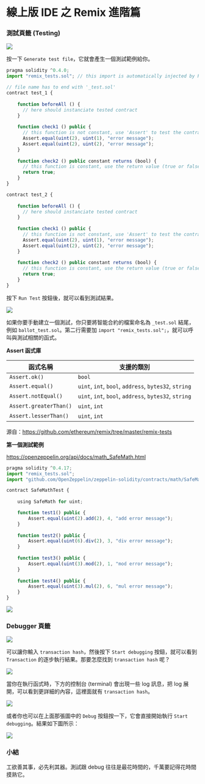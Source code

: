 # 線上版 IDE 之 Remix 進階篇

### 測試頁籤 (Testing)

![](assets/10_testing.png)

按一下 `Generate test file`，它就會產生一個測試範例給你。

```js
pragma solidity ^0.4.0;
import "remix_tests.sol"; // this import is automatically injected by Remix.

// file name has to end with '_test.sol'
contract test_1 {
    
    function beforeAll () {
      // here should instanciate tested contract
    }
    
    function check1 () public {
      // this function is not constant, use 'Assert' to test the contract
      Assert.equal(uint(2), uint(1), "error message");
      Assert.equal(uint(2), uint(2), "error message");
    }
    
    function check2 () public constant returns (bool) {
      // this function is constant, use the return value (true or false) to test the contract
      return true;
    }
}

contract test_2 {
   
    function beforeAll () {
      // here should instanciate tested contract
    }
    
    function check1 () public {
      // this function is not constant, use 'Assert' to test the contract
      Assert.equal(uint(2), uint(1), "error message");
      Assert.equal(uint(2), uint(2), "error message");
    }
    
    function check2 () public constant returns (bool) {
      // this function is constant, use the return value (true or false) to test the contract
      return true;
    }
}
```

按下 `Run Test` 按鈕後，就可以看到測試結果。

![](assets/10_testing_result.png)

如果你要手動建立一個測試，你只要將智能合約的檔案命名為 `_test.sol` 結尾，例如 `ballot_test.sol`。第二行需要加 `import "remix_tests.sol";`，就可以呼叫與測試相關的函式。

**Assert 函式庫**

| 函式名稱                   | 支援的類別                                                 |
|------------------------|-------------------------------------------------------|
| `Assert.ok()`          | `bool`                                                |
| `Assert.equal()`       | `uint`, `int`, `bool`, `address`, `bytes32`, `string` |
| `Assert.notEqual()`    | `uint`, `int`, `bool`, `address`, `bytes32`, `string` |
| `Assert.greaterThan()` | `uint`, `int`                                         |
| `Assert.lesserThan()`  | `uint`, `int`                                         |

源自：<https://github.com/ethereum/remix/tree/master/remix-tests>

**第一個測試範例**

<https://openzeppelin.org/api/docs/math_SafeMath.html>

```js
pragma solidity ^0.4.17;
import "remix_tests.sol";
import "github.com/OpenZeppelin/zeppelin-solidity/contracts/math/SafeMath.sol";

contract SafeMathTest {
    
    using SafeMath for uint;

    function test1() public {
        Assert.equal(uint(2).add(2), 4, "add error message");
    }
    
    function test2() public {
        Assert.equal(uint(6).div(2), 3, "div error message");
    }
    
    function test3() public {
        Assert.equal(uint(3).mod(2), 1, "mod error message");
    }
    
    function test4() public {
        Assert.equal(uint(3).mul(2), 6, "mul error message");
    }
}
```

![](assets/10_first_test.png)

### Debugger 頁籤

![](assets/10_debugger_tab.png)

可以讓你輸入 `transaction hash`，然後按下 `Start debugging` 按鈕，就可以看到 `Transaction` 的逐步執行結果。那要怎麼找到 `transaction hash` 呢？

![](assets/10_terminal_log.png)

當你在執行函式時，下方的控制台 (terminal) 會出現一些 log 訊息，把 log 展開，可以看到更詳細的內容，這裡面就有 `transaction hash`。

![](assets/10_terminal_log_detail.png)

或者你也可以在上面那張圖中的 `Debug` 按鈕按一下，它會直接開始執行 `Start debugging`。結果如下圖所示：

![](assets/10_debuggering.png)

### 小結

工欲善其事，必先利其器。測試跟 debug 往往是最花時間的，千萬要記得花時間摸熟它。